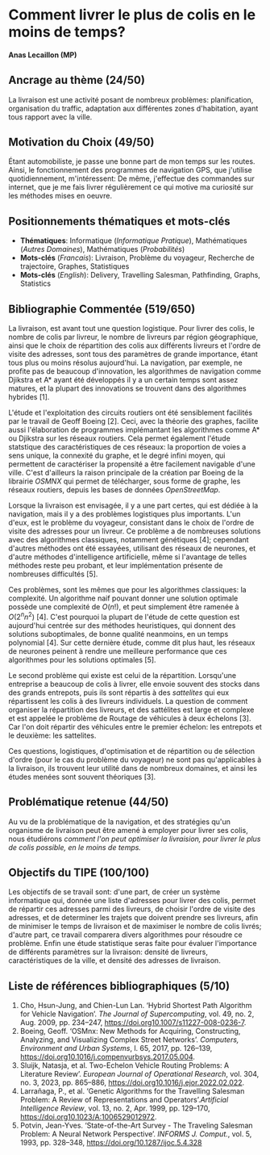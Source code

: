 # Comment livrer le plus de colis en le moins de temps?

#### Anas Lecaillon (MP)

## Ancrage au thème (24/50)

La livraison est une activité posant de nombreux problèmes: planification, organisation du traffic, adaptation aux différentes zones d'habitation,
ayant tous rapport avec la ville.

## Motivation du Choix (49/50)

Étant automobiliste, je passe une bonne part de mon temps sur les routes. Ainsi, le fonctionnement des programmes de navigation GPS, que j'utilise 
quotidiennement, m'intéressent: De même, j'effectue des commandes sur internet, que je me fais livrer régulièrement ce qui motive ma curiosité sur
les méthodes mises en oeuvre.

## Positionnements thématiques et mots-clés

- **Thématiques**: Informatique (*Informatique Pratique*), Mathématiques (*Autres Domaines*), Mathématiques (*Probabilités*)
- **Mots-clés** (*Francais*): Livraison, Problème du voyageur, Recherche de trajectoire, Graphes, Statistiques
- **Mots-clés** (*English*): Delivery, Travelling Salesman, Pathfinding, Graphs, Statistics

## Bibliographie Commentée (519/650)

La livraison, est avant tout une question logistique. Pour livrer des colis, le nombre de colis par livreur, le nombre de livreurs par région géographique,
ainsi que le choix de répartition des colis aux différents livreurs et l'ordre de visite des adresses, sont tous des paramètres de grande importance, étant tous
plus ou moins résolus aujourd'hui. La navigation, par exemple, ne profite pas de beaucoup d'innovation, les algorithmes de navigation comme Djikstra et A* ayant été
développés il y a un certain temps sont assez matures, et la plupart des innovations se trouvent dans des algorithmes hybrides [1].

L'étude et l'exploitation des circuits routiers ont été sensiblement facilités par le travail de Geoff Boeing [2]. Ceci, avec la théorie des graphes, facilite aussi l'élaboration
de programmes implémantant les algorithmes comme A* ou Djikstra sur les réseaux routiers. Cela permet également l'étude statstique des caractéristiques de ces réseaux: la proportion de voies a sens
unique, la connexité du graphe, et le degré infini moyen, qui permettent de caractériser la propensité a être facilement navigable d'une ville. C'est d'ailleurs la raison
principale de la création par Boeing de la librairie *OSMNX* qui permet de télécharger, sous forme de graphe, les réseaux routiers, depuis les bases de données *OpenStreetMap*.

Lorsque la livraison est envisagée, il y a une part certes, qui est dédiée à la navigation, mais il y a des problèmes logistiques plus importants. L'un d'eux, est le
problème du voyageur, consistant dans le choix de l'ordre de visite des adresses pour un livreur. Ce problème a de nombreuses solutions avec des algorithmes classiques,
notamment génétiques [4]; cependant d'autres méthodes ont été essayées, utilisant des réseaux de neurones, et d'autre méthodes d'intelligence artificielle, même si l'avantage
de telles méthodes reste peu probant, et leur implémentation présente de nombreuses difficultés [5].

Ces problèmes, sont les mêmes que pour les algorithmes classiques: la complexité. Un algorithme naif pouvant donner une solution optimale possède une complexité de $O(n!)$,
et peut simplement être ramenée à $O(2^n n^2)$ [4]. C'est pourquoi la plupart de l'étude de cette question est aujourd'hui centrée sur des méthodes heuristiques, qui donnent
des solutions suboptimales, de bonne qualité neanmoins, en un temps polynomial [4]. Sur cette dernière étude, comme dit plus haut, les réseaux de neurones peinent à rendre une meilleure performance
que ces algorithmes pour les solutions optimales [5].

Le second problème qui existe est celui de la répartition. Lorsqu'une entreprise a beaucoup de colis à livrer, elle envoie souvent des stocks dans des grands entrepots,
puis ils sont répartis à des *sattelites* qui eux répartissent les colis à des livreurs individuels. La question de comment organiser la répartition des livreurs,
et des sattélites est large et complexe et est appelée le problème de Routage de véhicules à deux échelons [3]. Car l'on doit répartir des véhicules entre le premier échelon: les entrepots
et le deuxième: les sattelites.

Ces questions, logistiques, d'optimisation et de répartition ou de sélection d'ordre (pour le cas du problème du voyageur) ne sont pas qu'applicables à la livraison,
ils trouvent leur utilité dans de nombreux domaines, et ainsi les études menées sont souvent théoriques [3].

## Problématique retenue (44/50)

Au vu de la problématique de la navigation, et des stratégies qu'un organisme de livraison peut être amené à employer pour livrer ses colis,
nous étudiérons *comment l'on peut optimiser la livraision, pour livrer le plus de colis possible, en le moins de temps.*


## Objectifs du TIPE (100/100)

Les objectifs de se travail sont: d'une part, de créer un système informatique qui, donnée une liste d'adresses pour livrer des colis, permet de répartir
ces adresses parmi des livreurs, de choisir l'ordre de visite des adresses, et de determiner les trajets que doivent prendre ses livreurs, afin de minimiser le
temps de livraison et de maximiser le nombre de colis livrés; d'autre part, ce travail comparera divers algorithmes pour résoudre ce problème. Enfin
une étude statistique seras faite pour évaluer l'importance de différents paramètres sur la livraison: densité de livreurs, caractéristiques de la ville, et densité des adresses
de livraison.

## Liste de références bibliographiques (5/10)

1. Cho, Hsun-Jung, and Chien-Lun Lan. ‘Hybrid Shortest Path Algorithm for Vehicle Navigation’. *The Journal of Supercomputing*, vol. 49, no. 2, Aug. 2009, pp. 234–247, https://doi.org10.1007/s11227-008-0236-7.
2. Boeing, Geoff. ‘OSMnx: New Methods for Acquiring, Constructing, Analyzing, and Visualizing Complex Street Networks’. *Computers, Environment and Urban Systems*, l. 65, 2017, pp. 126–139, https://doi.org10.1016/j.compenvurbsys.2017.05.004.
3. Sluijk, Natasja, et al. Two-Echelon Vehicle Routing Problems: A Literature Review’. *European Journal of Operational Research*, vol. 304, no. 3, 2023, pp. 865–886, https://doi.org10.1016/j.ejor.2022.02.022.
4. Larrañaga, P., et al. ‘Genetic Algorithms for the Travelling Salesman Problem: A Review of Representations and Operators’.*Artificial Intelligence Review*, vol. 13, no. 2, Apr. 1999, pp. 129–170, https://doi.org10.1023/A:1006529012972.
5. Potvin, Jean-Yves. ‘State-of-the-Art Survey - The Traveling Salesman Problem: A Neural Network Perspective’. *INFORMS J. Comput.*, vol. 5, 1993, pp. 328–348, https://doi.org/10.1287/ijoc.5.4.328
